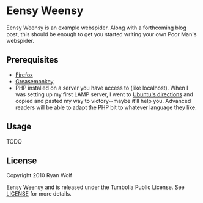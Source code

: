 Eensy Weensy
====

Eensy Weensy is an example webspider. Along with a forthcoming blog post, this should be enough to get you started writing your own Poor Man's webspider.

Prerequisites
-----

* [Firefox](http://www.mozilla.com/en-US/firefox/firefox.html)
* [Greasemonkey](https://addons.mozilla.org/en-US/firefox/addon/748)
* PHP installed on a server you have access to (like localhost). When I was setting up my first LAMP server, I went to [Ubuntu's directions](https://help.ubuntu.com/community/ApacheMySQLPHP) and copied and pasted my way to victory--maybe it'll help you. Advanced readers will be able to adapt the PHP bit to whatever language they like.

Usage
-----

TODO

License
-------

Copyright 2010 Ryan Wolf

Eensy Weensy and is released under the Tumbolia Public License. See [LICENSE](blob/master/LICENSE) for more details.
